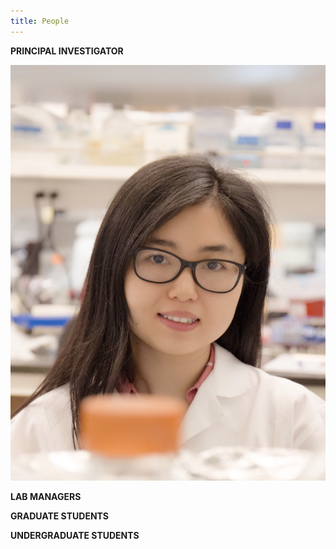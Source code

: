 ```yaml
---
title: People
---
```


**PRINCIPAL INVESTIGATOR**

![](img/fenglihui.png)



**LAB MANAGERS**

**GRADUATE STUDENTS**

**UNDERGRADUATE STUDENTS**
